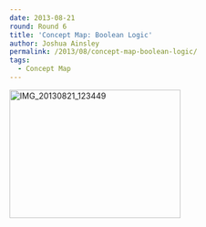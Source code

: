 ```yaml
---
date: 2013-08-21
round: Round 6
title: 'Concept Map: Boolean Logic'
author: Joshua Ainsley
permalink: /2013/08/concept-map-boolean-logic/
tags:
  - Concept Map
---
```

[<img class="alignnone size-medium wp-image-4022" alt="IMG_20130821_123449" src="/training-course/uploads/2013/08/IMG_20130821_123449-300x225.jpg" width="300" height="225" />][1]

 [1]: /training-course/uploads/2013/08/IMG_20130821_123449.jpg
